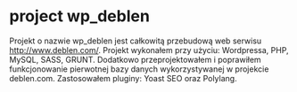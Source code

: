 # project wp_deblen

Projekt o nazwie wp_deblen jest całkowitą przebudową web serwisu http://www.deblen.com/. Projekt wykonałem przy użyciu: Wordpressa, PHP, MySQL, SASS, GRUNT. Dodatkowo przeprojektowałem i poprawiłem funkcjonowanie pierwotnej bazy danych wykorzystywanej w projekcie deblen.com. Zastosowałem pluginy: Yoast SEO oraz Polylang.

